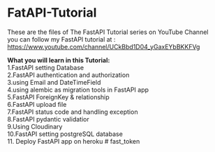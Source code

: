 # FatAPI-Tutorial
These are the files of The FastAPI Tutorial series on YouTube Channel <br>
you can follow my FastAPI tutorial at :<br>
https://www.youtube.com/channel/UCkBbd1D04_yGaxEYbBKKFVg <br>

**What you will learn in this Tutorial:**<br>
1.FastAPI setting Database<br>
2.FastAPI authentication and authorization<br>
3.using Email and DateTimeField<br>
4.using alembic as migration tools in FastAPI app<br>
5.FastAPI ForeignKey & relationship<br>
6.FastAPI upload file<br>
7.FastAPI status code and handling exception <br>
8.FastAPI pydantic validatior<br>
9.Using Cloudinary<br>
10.FastAPI setting postgreSQL database <br>
11. Deploy FastAPI app on heroku
#   f a s t _ t o k e n 
 
 